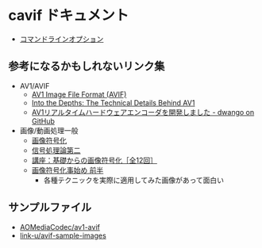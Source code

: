 # cavif ドキュメント

 - [コマンドラインオプション](usage.md)

## 参考になるかもしれないリンク集

- AV1/AVIF
  - [AV1 Image File Format (AVIF)](https://people.xiph.org/~negge/AVIF2018.pdf)
  - [Into the Depths:
The Technical Details Behind AV1](http://mile-high.video/files/mhv2018/pdf/day1/1_02_Egge.pdf)
  - [AV1リアルタイムハードウェアエンコーダを開発しました - dwango on GitHub](https://dwango.github.io/articles/av1hwencoder/)
- 画像/動画処理一般
  - [画像符号化](http://www7b.biglobe.ne.jp/~yizawa/InfSys1/advanced/image_cod/index.htm)
  - [信号処理論第二](http://hil.t.u-tokyo.ac.jp/~kameoka/sp2/)
  - [講座：基礎からの画像符号化［全12回］](https://www.ite.or.jp/contents/tech_guide/tech_guide201301_201306.pdf)
  - [画像符号化事始め 前半](http://www.pcsj-imps.org/archive/2013tutorial.pdf)
    - 各種テクニックを実際に適用してみた画像があって面白い

## サンプルファイル

 - [AOMediaCodec/av1-avif](https://github.com/AOMediaCodec/av1-avif/tree/master/testFiles)
 - [link-u/avif-sample-images](https://github.com/link-u/avif-sample-images)
